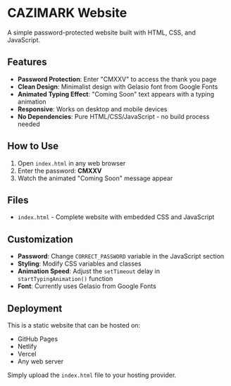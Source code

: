 # CAZIMARK Website

A simple password-protected website built with HTML, CSS, and JavaScript.

## Features

- **Password Protection**: Enter "CMXXV" to access the thank you page
- **Clean Design**: Minimalist design with Gelasio font from Google Fonts
- **Animated Typing Effect**: "Coming Soon" text appears with a typing animation
- **Responsive**: Works on desktop and mobile devices
- **No Dependencies**: Pure HTML/CSS/JavaScript - no build process needed

## How to Use

1. Open `index.html` in any web browser
2. Enter the password: **CMXXV**
3. Watch the animated "Coming Soon" message appear

## Files

- `index.html` - Complete website with embedded CSS and JavaScript

## Customization

- **Password**: Change `CORRECT_PASSWORD` variable in the JavaScript section
- **Styling**: Modify CSS variables and classes
- **Animation Speed**: Adjust the `setTimeout` delay in `startTypingAnimation()` function
- **Font**: Currently uses Gelasio from Google Fonts

## Deployment

This is a static website that can be hosted on:
- GitHub Pages
- Netlify
- Vercel
- Any web server

Simply upload the `index.html` file to your hosting provider.

